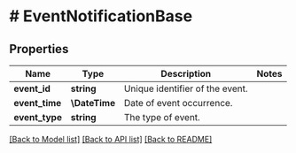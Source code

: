 # # EventNotificationBase

## Properties

Name | Type | Description | Notes
------------ | ------------- | ------------- | -------------
**event_id** | **string** | Unique identifier of the event. |
**event_time** | **\DateTime** | Date of event occurrence. |
**event_type** | **string** | The type of event. |

[[Back to Model list]](../../README.md#models) [[Back to API list]](../../README.md#endpoints) [[Back to README]](../../README.md)
